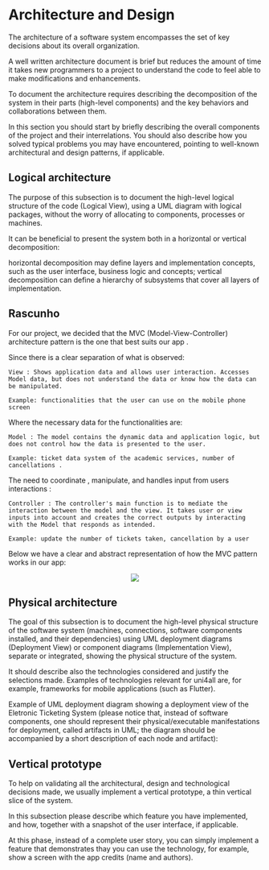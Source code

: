 # Architecture and Design 

The architecture of a software system encompasses the set of key decisions about its overall organization.

A well written architecture document is brief but reduces the amount of time it takes new programmers to a project to understand the code to feel able to make modifications and enhancements.

To document the architecture requires describing the decomposition of the system in their parts (high-level components) and the key behaviors and collaborations between them.

In this section you should start by briefly describing the overall components of the project and their interrelations. You should also describe how you solved typical problems you may have encountered, pointing to well-known architectural and design patterns, if applicable.

## Logical architecture

The purpose of this subsection is to document the high-level logical structure of the code (Logical View), using a UML diagram with logical packages, without the worry of allocating to components, processes or machines.

It can be beneficial to present the system both in a horizontal or vertical decomposition:

horizontal decomposition may define layers and implementation concepts, such as the user interface, business logic and concepts;
vertical decomposition can define a hierarchy of subsystems that cover all layers of implementation.

## Rascunho 
For our project, we decided that the MVC (Model-View-Controller) architecture pattern is the one that best suits our app . 

Since there is a clear separation of what is observed: 
    
    View : Shows application data and allows user interaction. Accesses Model data, but does not understand the data or know how the data can be manipulated.

    Example: functionalities that the user can use on the mobile phone screen 
    
Where the necessary data for the functionalities are: 
    
    Model : The model contains the dynamic data and application logic, but does not control how the data is presented to the user.

    Example: ticket data system of the academic services, number of cancellations .
    
The need to coordinate , manipulate, and handles input from users interactions :
    
    Controller : The controller's main function is to mediate the interaction between the model and the view. It takes user or view inputs into account and creates the correct outputs by interacting with the Model that responds as intended.
    
    Example: update the number of tickets taken, cancellation by a user 



Below we have a clear and abstract representation of how the MVC pattern works in our app:

<p align="center" justify="center">
  <img src="https://github.com/LEIC-ES-2021-22/2LEIC11T5/blob/main/images/MVC_UniTicket.png"/>
</p>



## Physical architecture

The goal of this subsection is to document the high-level physical structure of the software system (machines, connections, software components installed, and their dependencies) using UML deployment diagrams (Deployment View) or component diagrams (Implementation View), separate or integrated, showing the physical structure of the system.

It should describe also the technologies considered and justify the selections made. Examples of technologies relevant for uni4all are, for example, frameworks for mobile applications (such as Flutter).

Example of UML deployment diagram showing a deployment view of the Eletronic Ticketing System (please notice that, instead of software components, one should represent their physical/executable manifestations for deployment, called artifacts in UML; the diagram should be accompanied by a short description of each node and artifact):




## Vertical prototype

To help on validating all the architectural, design and technological decisions made, we usually implement a vertical prototype, a thin vertical slice of the system.

In this subsection please describe which feature you have implemented, and how, together with a snapshot of the user interface, if applicable.

At this phase, instead of a complete user story, you can simply implement a feature that demonstrates thay you can use the technology, for example, show a screen with the app credits (name and authors).
